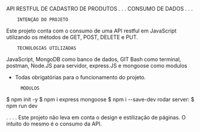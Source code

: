 API RESTFUL DE CADASTRO DE PRODUTOS
.
.
.
CONSUMO DE DADOS
.
.
.

        INTENÇÃO DO PROJETO
Este projeto conta com o consumo de uma API restful em JavaScript utilizando os métodos de GET, POST, DELETE e PUT.


        TECNOLOGIAS UTILIZADAS
JavaScript, MongoDB como banco de dados, GIT Bash como terminal, postman, Node.JS para servidor, express.JS e mongoose como modulos
- Todas obrigatórias para o funcionamento do projeto.



        MÓDULOS
$ npm init -y 
$ npm i express mongoose 
$ npm i --save-dev
rodar server: $ npm run dev

.
.
.
.
    Este projeto não leva em conta o design e estilização de páginas. O intuito do mesmo é o consumo da API.
